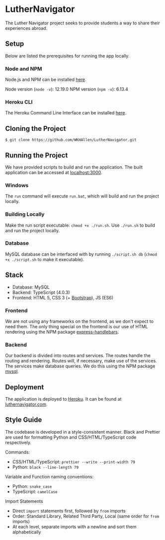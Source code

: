 # LutherNavigator

The Luther Navigator project seeks to provide students a way to share their experiences abroad.

## Setup

Below are listed the prerequisites for running the app locally.

### Node and NPM

Node.js and NPM can be installed [here](https://nodejs.org/en/).

Node version (`node -v`): 12.19.0
NPM version (`npm -v`): 6.13.4

### Heroku CLI

The Heroku Command Line Interface can be installed [here](https://devcenter.heroku.com/articles/heroku-cli).

## Cloning the Project

```console
$ git clone https://github.com/WKHAllen/LutherNavigator.git
```

## Running the Project

We have provided scripts to build and run the application. The built application can be accessed at [localhost:3000](http://localhost:3000/).

### Windows

The `run` command will execute `run.bat`, which will build and run the project locally.

### Building Locally

Make the run script executable: `chmod +x ./run.sh`. Use `./run.sh` to build and run the project locally.

### Database

MySQL database can be interfaced with by running `./script.sh db` (`chmod +x ./script.sh` to make it executable).

## Stack

* Database: MySQL
* Backend: TypeScript (4.0.3)
* Frontend: HTML 5, CSS 3 (+ [Bootstrap](https://getbootstrap.com/)), JS (ES6)

### Frontend

We are not using any frameworks on the frontend, as we don't expect to need them. The only thing special on the frontend is our use of HTML rendering using the NPM package [express-handlebars](https://www.npmjs.com/package/express-handlebars).

### Backend

Our backend is divided into routes and services. The routes handle the routing and rendering. Routes will, if necessary, make use of the services. The services make database queries. We do this using the NPM package [mysql](https://www.npmjs.com/package/mysql).

## Deployment

The application is deployed to [Heroku](https://heroku.com/). It can be found at [luthernavigator.com](https://www.luthernavigator.com/).

## Style Guide

The codebase is developed in a style-consistent manner. Black and Prettier are used for formatting Python and CSS/HTML/TypeScript code respectively.

Commands:

- CSS/HTML/TypeScript: `prettier --write --print-width 79`
- Python: `black --line-length 79`

Variable and Function naming conventions:

- Python: `snake_case`
- TypeScript: `camelCase`

Import Statements

- Direct `import` statements first, followed by `from` imports
- Order: Standard Library, Related Third Party, Local (same order for `from` imports)
- At each level, separate imports with a newline and sort them alphabetically
